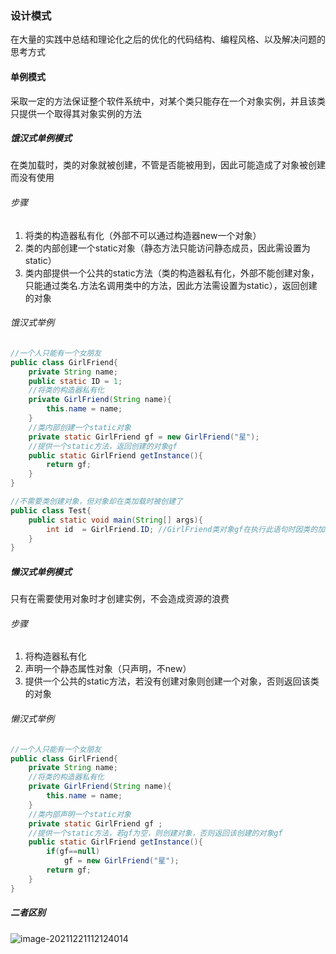 ### 设计模式

在大量的实践中总结和理论化之后的优化的代码结构、编程风格、以及解决问题的思考方式

#### 单例模式

采取一定的方法保证整个软件系统中，对某个类只能存在一个对象实例，并且该类只提供一个取得其对象实例的方法

##### 饿汉式单例模式

在类加载时，类的对象就被创建，不管是否能被用到，因此可能造成了对象被创建而没有使用

###### 步骤

1. 将类的构造器私有化（外部不可以通过构造器new一个对象）
2. 类的内部创建一个static对象（静态方法只能访问静态成员，因此需设置为static）
3. 类内部提供一个公共的static方法（类的构造器私有化，外部不能创建对象，只能通过类名.方法名调用类中的方法，因此方法需设置为static），返回创建的对象

###### 饿汉式举例

```java
//一个人只能有一个女朋友
public class GirlFriend{
    private String name;
    public static ID = 1;
    //将类的构造器私有化
    private GirlFriend(String name){
        this.name = name;
    }
    //类内部创建一个static对象
    private static GirlFriend gf = new GirlFriend("星");
    //提供一个static方法，返回创建的对象gf
    public static GirlFriend getInstance(){
        return gf;
    }
}
```

 ```java
 //不需要类创建对象，但对象却在类加载时被创建了
 public class Test{
     public static void main(String[] args){
         int id  = GirlFriend.ID; //GirlFriend类对象gf在执行此语句时因类的加载被创建，但此时不需要用到gf对象
     }
 }
 ```



##### 懒汉式单例模式

只有在需要使用对象时才创建实例，不会造成资源的浪费

###### 步骤

1. 将构造器私有化
2. 声明一个静态属性对象（只声明，不new）
3. 提供一个公共的static方法，若没有创建对象则创建一个对象，否则返回该类的对象 

###### 懒汉式举例

```java
//一个人只能有一个女朋友
public class GirlFriend{
    private String name;
    //将类的构造器私有化
    private GirlFriend(String name){
        this.name = name;
    }
    //类内部声明一个static对象
    private static GirlFriend gf ;
    //提供一个static方法，若gf为空，则创建对象，否则返回该创建的对象gf
    public static GirlFriend getInstance(){
        if(gf==null)
            gf = new GirlFriend("星");
        return gf;
    }
}
```

##### 二者区别

![image-20211221112124014](https://typora-xing.oss-cn-hangzhou.aliyuncs.com/img/image-20211221112124014.png)